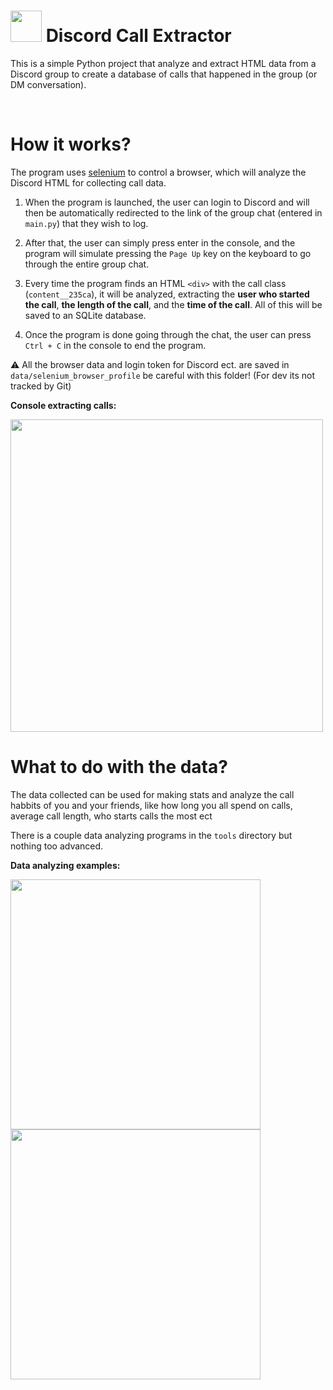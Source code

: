 # <img src="https://github.com/user-attachments/assets/f31cac3d-d008-44c5-b12c-316dcdeca501" width="50"> Discord Call Extractor

This is a simple Python project that analyze and extract HTML data from a Discord group to create a database of calls that happened in the group (or DM conversation).

<br>

# How it works?

The program uses [selenium](https://github.com/SeleniumHQ/selenium/tree/trunk) to control a browser, which will analyze the Discord HTML for collecting call data.

1. When the program is launched, the user can login to Discord and will then be automatically redirected to the link of the group chat (entered in `main.py`) that they wish to log.

3. After that, the user can simply press enter in the console, and the program will simulate pressing the `Page Up` key on the keyboard to go through the entire group chat.

4. Every time the program finds an HTML `<div>` with the call class (`content__235ca`), it will be analyzed, extracting the **user who started the call**, **the length of the call**, and the **time of the call**. All of this will be saved to an SQLite database.

5. Once the program is done going through the chat, the user can press `Ctrl + C` in the console to end the program.

⚠ All the browser data and login token for Discord ect. are saved in `data/selenium_browser_profile` be careful with this folder! (For dev its not tracked by Git)

**Console extracting calls:**

<img src="https://github.com/user-attachments/assets/e8259974-a5d5-4521-97f4-e1fda5cbcdad" width="500">

<br>

# What to do with the data?

The data collected can be used for making stats and analyze the call habbits of you and your friends, like how long you all spend on calls, average call length, who starts calls the most ect

There is a couple data analyzing programs in the `tools` directory but nothing too advanced.

**Data analyzing examples:**

<img src="https://github.com/user-attachments/assets/de9579f5-0d2f-464a-b222-1246e7c20352" width="400">
<img src="https://github.com/user-attachments/assets/a3b0a148-8a22-4cd3-a154-2d26073f68b9" width="400">

